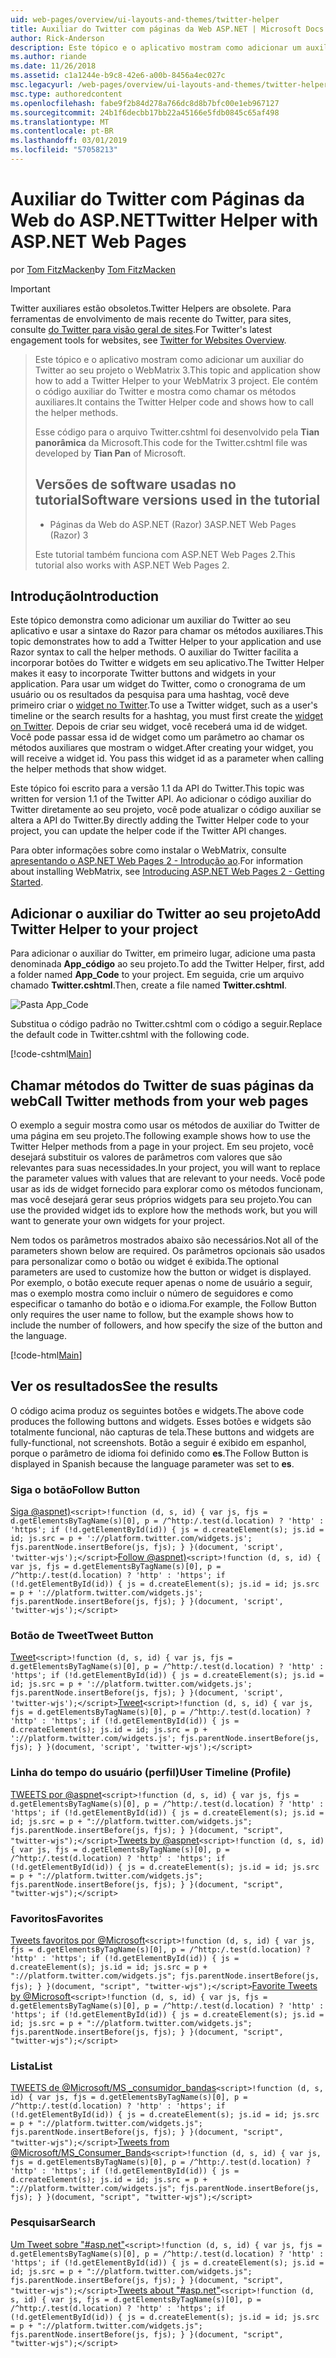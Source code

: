 ```yaml
---
uid: web-pages/overview/ui-layouts-and-themes/twitter-helper
title: Auxiliar do Twitter com páginas da Web ASP.NET | Microsoft Docs
author: Rick-Anderson
description: Este tópico e o aplicativo mostram como adicionar um auxiliar do Twitter ao seu projeto o WebMatrix 3. Ele contém o código auxiliar do Twitter e mostra como chamar o auxiliar de...
ms.author: riande
ms.date: 11/26/2018
ms.assetid: c1a1244e-b9c8-42e6-a00b-8456a4ec027c
msc.legacyurl: /web-pages/overview/ui-layouts-and-themes/twitter-helper
msc.type: authoredcontent
ms.openlocfilehash: fabe9f2b84d278a766dc8d8b7bfc00e1eb967127
ms.sourcegitcommit: 24b1f6decbb17bb22a45166e5fdb0845c65af498
ms.translationtype: MT
ms.contentlocale: pt-BR
ms.lasthandoff: 03/01/2019
ms.locfileid: "57058213"
---
```

<a name="twitter-helper-with-aspnet-web-pages"></a><span data-ttu-id="30abf-104">Auxiliar do Twitter com Páginas da Web do ASP.NET</span><span class="sxs-lookup"><span data-stu-id="30abf-104">Twitter Helper with ASP.NET Web Pages</span></span>
====================
<span data-ttu-id="30abf-105">por [Tom FitzMacken](https://github.com/tfitzmac)</span><span class="sxs-lookup"><span data-stu-id="30abf-105">by [Tom FitzMacken](https://github.com/tfitzmac)</span></span>

> [!IMPORTANT]
> <span data-ttu-id="30abf-106">Twitter auxiliares estão obsoletos.</span><span class="sxs-lookup"><span data-stu-id="30abf-106">Twitter Helpers are obsolete.</span></span> <span data-ttu-id="30abf-107">Para ferramentas de envolvimento de mais recente do Twitter, para sites, consulte [do Twitter para visão geral de sites](https://developer.twitter.com/en/docs/twitter-for-websites/overview).</span><span class="sxs-lookup"><span data-stu-id="30abf-107">For Twitter's latest engagement tools for websites, see [Twitter for Websites Overview](https://developer.twitter.com/en/docs/twitter-for-websites/overview).</span></span>

> <span data-ttu-id="30abf-108">Este tópico e o aplicativo mostram como adicionar um auxiliar do Twitter ao seu projeto o WebMatrix 3.</span><span class="sxs-lookup"><span data-stu-id="30abf-108">This topic and application show how to add a Twitter Helper to your WebMatrix 3 project.</span></span> <span data-ttu-id="30abf-109">Ele contém o código auxiliar do Twitter e mostra como chamar os métodos auxiliares.</span><span class="sxs-lookup"><span data-stu-id="30abf-109">It contains the Twitter Helper code and shows how to call the helper methods.</span></span>
> 
> <span data-ttu-id="30abf-110">Esse código para o arquivo Twitter.cshtml foi desenvolvido pela **Tian panorâmica** da Microsoft.</span><span class="sxs-lookup"><span data-stu-id="30abf-110">This code for the Twitter.cshtml file was developed by **Tian Pan** of Microsoft.</span></span>
> 
> ## <a name="software-versions-used-in-the-tutorial"></a><span data-ttu-id="30abf-111">Versões de software usadas no tutorial</span><span class="sxs-lookup"><span data-stu-id="30abf-111">Software versions used in the tutorial</span></span>
> 
> 
> - <span data-ttu-id="30abf-112">Páginas da Web do ASP.NET (Razor) 3</span><span class="sxs-lookup"><span data-stu-id="30abf-112">ASP.NET Web Pages (Razor) 3</span></span>
>   
> 
> <span data-ttu-id="30abf-113">Este tutorial também funciona com ASP.NET Web Pages 2.</span><span class="sxs-lookup"><span data-stu-id="30abf-113">This tutorial also works with ASP.NET Web Pages 2.</span></span>


## <a name="introduction"></a><span data-ttu-id="30abf-114">Introdução</span><span class="sxs-lookup"><span data-stu-id="30abf-114">Introduction</span></span>

<span data-ttu-id="30abf-115">Este tópico demonstra como adicionar um auxiliar do Twitter ao seu aplicativo e usar a sintaxe do Razor para chamar os métodos auxiliares.</span><span class="sxs-lookup"><span data-stu-id="30abf-115">This topic demonstrates how to add a Twitter Helper to your application and use Razor syntax to call the helper methods.</span></span> <span data-ttu-id="30abf-116">O auxiliar do Twitter facilita a incorporar botões do Twitter e widgets em seu aplicativo.</span><span class="sxs-lookup"><span data-stu-id="30abf-116">The Twitter Helper makes it easy to incorporate Twitter buttons and widgets in your application.</span></span> <span data-ttu-id="30abf-117">Para usar um widget do Twitter, como o cronograma de um usuário ou os resultados da pesquisa para uma hashtag, você deve primeiro criar o [widget no Twitter](https://twitter.com/settings/widgets).</span><span class="sxs-lookup"><span data-stu-id="30abf-117">To use a Twitter widget, such as a user's timeline or the search results for a hashtag, you must first create the [widget on Twitter](https://twitter.com/settings/widgets).</span></span> <span data-ttu-id="30abf-118">Depois de criar seu widget, você receberá uma id de widget. Você pode passar essa id de widget como um parâmetro ao chamar os métodos auxiliares que mostram o widget.</span><span class="sxs-lookup"><span data-stu-id="30abf-118">After creating your widget, you will receive a widget id. You pass this widget id as a parameter when calling the helper methods that show widget.</span></span>

<span data-ttu-id="30abf-119">Este tópico foi escrito para a versão 1.1 da API do Twitter.</span><span class="sxs-lookup"><span data-stu-id="30abf-119">This topic was written for version 1.1 of the Twitter API.</span></span> <span data-ttu-id="30abf-120">Ao adicionar o código auxiliar do Twitter diretamente ao seu projeto, você pode atualizar o código auxiliar se altera a API do Twitter.</span><span class="sxs-lookup"><span data-stu-id="30abf-120">By directly adding the Twitter Helper code to your project, you can update the helper code if the Twitter API changes.</span></span>

<span data-ttu-id="30abf-121">Para obter informações sobre como instalar o WebMatrix, consulte [apresentando o ASP.NET Web Pages 2 - Introdução ao](../getting-started/introducing-aspnet-web-pages-2/getting-started.md).</span><span class="sxs-lookup"><span data-stu-id="30abf-121">For information about installing WebMatrix, see [Introducing ASP.NET Web Pages 2 - Getting Started](../getting-started/introducing-aspnet-web-pages-2/getting-started.md).</span></span>

## <a name="add-twitter-helper-to-your-project"></a><span data-ttu-id="30abf-122">Adicionar o auxiliar do Twitter ao seu projeto</span><span class="sxs-lookup"><span data-stu-id="30abf-122">Add Twitter Helper to your project</span></span>

<span data-ttu-id="30abf-123">Para adicionar o auxiliar do Twitter, em primeiro lugar, adicione uma pasta denominada **App\_código** ao seu projeto.</span><span class="sxs-lookup"><span data-stu-id="30abf-123">To add the Twitter Helper, first, add a folder named **App\_Code** to your project.</span></span> <span data-ttu-id="30abf-124">Em seguida, crie um arquivo chamado **Twitter.cshtml**.</span><span class="sxs-lookup"><span data-stu-id="30abf-124">Then, create a file named **Twitter.cshtml**.</span></span>

![Pasta App_Code](twitter-helper/_static/image1.png)

<span data-ttu-id="30abf-126">Substitua o código padrão no Twitter.cshtml com o código a seguir.</span><span class="sxs-lookup"><span data-stu-id="30abf-126">Replace the default code in Twitter.cshtml with the following code.</span></span>

[!code-cshtml[Main](twitter-helper/samples/sample1.cshtml)]

## <a name="call-twitter-methods-from-your-web-pages"></a><span data-ttu-id="30abf-127">Chamar métodos do Twitter de suas páginas da web</span><span class="sxs-lookup"><span data-stu-id="30abf-127">Call Twitter methods from your web pages</span></span>

<span data-ttu-id="30abf-128">O exemplo a seguir mostra como usar os métodos de auxiliar do Twitter de uma página em seu projeto.</span><span class="sxs-lookup"><span data-stu-id="30abf-128">The following example shows how to use the Twitter Helper methods from a page in your project.</span></span> <span data-ttu-id="30abf-129">Em seu projeto, você desejará substituir os valores de parâmetros com valores que são relevantes para suas necessidades.</span><span class="sxs-lookup"><span data-stu-id="30abf-129">In your project, you will want to replace the parameter values with values that are relevant to your needs.</span></span> <span data-ttu-id="30abf-130">Você pode usar as ids de widget fornecido para explorar como os métodos funcionam, mas você desejará gerar seus próprios widgets para seu projeto.</span><span class="sxs-lookup"><span data-stu-id="30abf-130">You can use the provided widget ids to explore how the methods work, but you will want to generate your own widgets for your project.</span></span>

<span data-ttu-id="30abf-131">Nem todos os parâmetros mostrados abaixo são necessários.</span><span class="sxs-lookup"><span data-stu-id="30abf-131">Not all of the parameters shown below are required.</span></span> <span data-ttu-id="30abf-132">Os parâmetros opcionais são usados para personalizar como o botão ou widget é exibida.</span><span class="sxs-lookup"><span data-stu-id="30abf-132">The optional parameters are used to customize how the button or widget is displayed.</span></span> <span data-ttu-id="30abf-133">Por exemplo, o botão execute requer apenas o nome de usuário a seguir, mas o exemplo mostra como incluir o número de seguidores e como especificar o tamanho do botão e o idioma.</span><span class="sxs-lookup"><span data-stu-id="30abf-133">For example, the Follow Button only requires the user name to follow, but the example shows how to include the number of followers, and how specify the size of the button and the language.</span></span>

[!code-html[Main](twitter-helper/samples/sample2.html)]

## <a name="see-the-results"></a><span data-ttu-id="30abf-134">Ver os resultados</span><span class="sxs-lookup"><span data-stu-id="30abf-134">See the results</span></span>

<span data-ttu-id="30abf-135">O código acima produz os seguintes botões e widgets.</span><span class="sxs-lookup"><span data-stu-id="30abf-135">The above code produces the following buttons and widgets.</span></span> <span data-ttu-id="30abf-136">Esses botões e widgets são totalmente funcional, não capturas de tela.</span><span class="sxs-lookup"><span data-stu-id="30abf-136">These buttons and widgets are fully-functional, not screenshots.</span></span> <span data-ttu-id="30abf-137">Botão a seguir é exibido em espanhol, porque o parâmetro de idioma foi definido como **es**.</span><span class="sxs-lookup"><span data-stu-id="30abf-137">The Follow Button is displayed in Spanish because the language parameter was set to **es**.</span></span>

### <a name="follow-button"></a><span data-ttu-id="30abf-138">Siga o botão</span><span class="sxs-lookup"><span data-stu-id="30abf-138">Follow Button</span></span>

<span data-ttu-id="30abf-139">[Siga @aspnet)](https://twitter.com/aspnet)`<script>!function (d, s, id) { var js, fjs = d.getElementsByTagName(s)[0], p = /^http:/.test(d.location) ? 'http' : 'https'; if (!d.getElementById(id)) { js = d.createElement(s); js.id = id; js.src = p + '://platform.twitter.com/widgets.js'; fjs.parentNode.insertBefore(js, fjs); } }(document, 'script', 'twitter-wjs');</script>`</span><span class="sxs-lookup"><span data-stu-id="30abf-139">[Follow @aspnet)](https://twitter.com/aspnet)`<script>!function (d, s, id) { var js, fjs = d.getElementsByTagName(s)[0], p = /^http:/.test(d.location) ? 'http' : 'https'; if (!d.getElementById(id)) { js = d.createElement(s); js.id = id; js.src = p + '://platform.twitter.com/widgets.js'; fjs.parentNode.insertBefore(js, fjs); } }(document, 'script', 'twitter-wjs');</script>`</span></span>

### <a name="tweet-button"></a><span data-ttu-id="30abf-140">Botão de Tweet</span><span class="sxs-lookup"><span data-stu-id="30abf-140">Tweet Button</span></span>

<span data-ttu-id="30abf-141">[Tweet](https://twitter.com/share)`<script>!function (d, s, id) { var js, fjs = d.getElementsByTagName(s)[0], p = /^http:/.test(d.location) ? 'http' : 'https'; if (!d.getElementById(id)) { js = d.createElement(s); js.id = id; js.src = p + '://platform.twitter.com/widgets.js'; fjs.parentNode.insertBefore(js, fjs); } }(document, 'script', 'twitter-wjs');</script>`</span><span class="sxs-lookup"><span data-stu-id="30abf-141">[Tweet](https://twitter.com/share)`<script>!function (d, s, id) { var js, fjs = d.getElementsByTagName(s)[0], p = /^http:/.test(d.location) ? 'http' : 'https'; if (!d.getElementById(id)) { js = d.createElement(s); js.id = id; js.src = p + '://platform.twitter.com/widgets.js'; fjs.parentNode.insertBefore(js, fjs); } }(document, 'script', 'twitter-wjs');</script>`</span></span>

### <a name="user-timeline-profile"></a><span data-ttu-id="30abf-142">Linha do tempo do usuário (perfil)</span><span class="sxs-lookup"><span data-stu-id="30abf-142">User Timeline (Profile)</span></span>

<span data-ttu-id="30abf-143">[TWEETS por @aspnet](https://twitter.com/aspnet)`<script>!function (d, s, id) { var js, fjs = d.getElementsByTagName(s)[0], p = /^http:/.test(d.location) ? 'http' : 'https'; if (!d.getElementById(id)) { js = d.createElement(s); js.id = id; js.src = p + "://platform.twitter.com/widgets.js"; fjs.parentNode.insertBefore(js, fjs); } }(document, "script", "twitter-wjs");</script>`</span><span class="sxs-lookup"><span data-stu-id="30abf-143">[Tweets by @aspnet](https://twitter.com/aspnet)`<script>!function (d, s, id) { var js, fjs = d.getElementsByTagName(s)[0], p = /^http:/.test(d.location) ? 'http' : 'https'; if (!d.getElementById(id)) { js = d.createElement(s); js.id = id; js.src = p + "://platform.twitter.com/widgets.js"; fjs.parentNode.insertBefore(js, fjs); } }(document, "script", "twitter-wjs");</script>`</span></span>

### <a name="favorites"></a><span data-ttu-id="30abf-144">Favoritos</span><span class="sxs-lookup"><span data-stu-id="30abf-144">Favorites</span></span>

<span data-ttu-id="30abf-145">[Tweets favoritos por @Microsoft](https://twitter.com/Microsoft/favorites)`<script>!function (d, s, id) { var js, fjs = d.getElementsByTagName(s)[0], p = /^http:/.test(d.location) ? 'http' : 'https'; if (!d.getElementById(id)) { js = d.createElement(s); js.id = id; js.src = p + "://platform.twitter.com/widgets.js"; fjs.parentNode.insertBefore(js, fjs); } }(document, "script", "twitter-wjs");</script>`</span><span class="sxs-lookup"><span data-stu-id="30abf-145">[Favorite Tweets by @Microsoft](https://twitter.com/Microsoft/favorites)`<script>!function (d, s, id) { var js, fjs = d.getElementsByTagName(s)[0], p = /^http:/.test(d.location) ? 'http' : 'https'; if (!d.getElementById(id)) { js = d.createElement(s); js.id = id; js.src = p + "://platform.twitter.com/widgets.js"; fjs.parentNode.insertBefore(js, fjs); } }(document, "script", "twitter-wjs");</script>`</span></span>

### <a name="list"></a><span data-ttu-id="30abf-146">Lista</span><span class="sxs-lookup"><span data-stu-id="30abf-146">List</span></span>

<span data-ttu-id="30abf-147">[TWEETS de @Microsoft/MS \_consumidor\_bandas](https://twitter.com/microsoft/ms-consumer-brands/)`<script>!function (d, s, id) { var js, fjs = d.getElementsByTagName(s)[0], p = /^http:/.test(d.location) ? 'http' : 'https'; if (!d.getElementById(id)) { js = d.createElement(s); js.id = id; js.src = p + "://platform.twitter.com/widgets.js"; fjs.parentNode.insertBefore(js, fjs); } }(document, "script", "twitter-wjs");</script>`</span><span class="sxs-lookup"><span data-stu-id="30abf-147">[Tweets from @Microsoft/MS\_Consumer\_Bands](https://twitter.com/microsoft/ms-consumer-brands/)`<script>!function (d, s, id) { var js, fjs = d.getElementsByTagName(s)[0], p = /^http:/.test(d.location) ? 'http' : 'https'; if (!d.getElementById(id)) { js = d.createElement(s); js.id = id; js.src = p + "://platform.twitter.com/widgets.js"; fjs.parentNode.insertBefore(js, fjs); } }(document, "script", "twitter-wjs");</script>`</span></span>

### <a name="search"></a><span data-ttu-id="30abf-148">Pesquisar</span><span class="sxs-lookup"><span data-stu-id="30abf-148">Search</span></span>

<span data-ttu-id="30abf-149">[Um Tweet sobre &quot;#asp.net&quot;](https://twitter.com/search?q=%23asp.net)`<script>!function (d, s, id) { var js, fjs = d.getElementsByTagName(s)[0], p = /^http:/.test(d.location) ? 'http' : 'https'; if (!d.getElementById(id)) { js = d.createElement(s); js.id = id; js.src = p + "://platform.twitter.com/widgets.js"; fjs.parentNode.insertBefore(js, fjs); } }(document, "script", "twitter-wjs");</script>`</span><span class="sxs-lookup"><span data-stu-id="30abf-149">[Tweets about &quot;#asp.net&quot;](https://twitter.com/search?q=%23asp.net)`<script>!function (d, s, id) { var js, fjs = d.getElementsByTagName(s)[0], p = /^http:/.test(d.location) ? 'http' : 'https'; if (!d.getElementById(id)) { js = d.createElement(s); js.id = id; js.src = p + "://platform.twitter.com/widgets.js"; fjs.parentNode.insertBefore(js, fjs); } }(document, "script", "twitter-wjs");</script>`</span></span>
